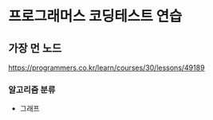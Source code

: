 # 프로그래머스 코딩테스트 연습

## 가장 먼 노드

<a href="https://programmers.co.kr/learn/courses/30/lessons/49189">https://programmers.co.kr/learn/courses/30/lessons/49189</a>

### 알고리즘 분류

- 그래프
